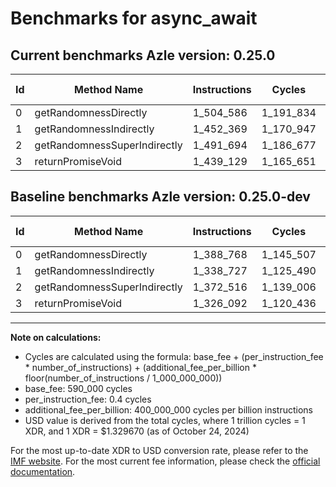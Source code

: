# Benchmarks for async_await

## Current benchmarks Azle version: 0.25.0

| Id  | Method Name                  | Instructions | Cycles    | USD           | USD/Million Calls | Change                            |
| --- | ---------------------------- | ------------ | --------- | ------------- | ----------------- | --------------------------------- |
| 0   | getRandomnessDirectly        | 1_504_586    | 1_191_834 | $0.0000015847 | $1.58             | <font color="red">+115_818</font> |
| 1   | getRandomnessIndirectly      | 1_452_369    | 1_170_947 | $0.0000015570 | $1.55             | <font color="red">+113_642</font> |
| 2   | getRandomnessSuperIndirectly | 1_491_694    | 1_186_677 | $0.0000015779 | $1.57             | <font color="red">+119_178</font> |
| 3   | returnPromiseVoid            | 1_439_129    | 1_165_651 | $0.0000015499 | $1.54             | <font color="red">+113_037</font> |

## Baseline benchmarks Azle version: 0.25.0-dev

| Id  | Method Name                  | Instructions | Cycles    | USD           | USD/Million Calls |
| --- | ---------------------------- | ------------ | --------- | ------------- | ----------------- |
| 0   | getRandomnessDirectly        | 1_388_768    | 1_145_507 | $0.0000015231 | $1.52             |
| 1   | getRandomnessIndirectly      | 1_338_727    | 1_125_490 | $0.0000014965 | $1.49             |
| 2   | getRandomnessSuperIndirectly | 1_372_516    | 1_139_006 | $0.0000015145 | $1.51             |
| 3   | returnPromiseVoid            | 1_326_092    | 1_120_436 | $0.0000014898 | $1.48             |

---

**Note on calculations:**

- Cycles are calculated using the formula: base_fee + (per_instruction_fee \* number_of_instructions) + (additional_fee_per_billion \* floor(number_of_instructions / 1_000_000_000))
- base_fee: 590_000 cycles
- per_instruction_fee: 0.4 cycles
- additional_fee_per_billion: 400_000_000 cycles per billion instructions
- USD value is derived from the total cycles, where 1 trillion cycles = 1 XDR, and 1 XDR = $1.329670 (as of October 24, 2024)

For the most up-to-date XDR to USD conversion rate, please refer to the [IMF website](https://www.imf.org/external/np/fin/data/rms_sdrv.aspx).
For the most current fee information, please check the [official documentation](https://internetcomputer.org/docs/current/developer-docs/gas-cost#execution).
